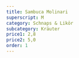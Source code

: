 ```yaml
---
title: Sambuca Molinari
superscript: M
category: Schnaps & Likör
subcategory: Kräuter
price1: 2,8
price2: 5,0
order: 1
---
```

